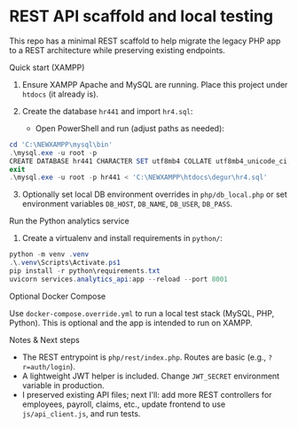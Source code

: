 # REST API scaffold and local testing

This repo has a minimal REST scaffold to help migrate the legacy PHP app to a REST architecture while preserving existing endpoints.

Quick start (XAMPP)

1. Ensure XAMPP Apache and MySQL are running. Place this project under `htdocs` (it already is).
2. Create the database `hr441` and import `hr4.sql`:

   - Open PowerShell and run (adjust paths as needed):

```powershell
cd 'C:\NEWXAMPP\mysql\bin'
.\mysql.exe -u root -p
CREATE DATABASE hr441 CHARACTER SET utf8mb4 COLLATE utf8mb4_unicode_ci;
exit
.\mysql.exe -u root -p hr441 < 'C:\NEWXAMPP\htdocs\degur\hr4.sql'
```

3. Optionally set local DB environment overrides in `php/db_local.php` or set environment variables `DB_HOST`, `DB_NAME`, `DB_USER`, `DB_PASS`.

Run the Python analytics service

1. Create a virtualenv and install requirements in `python/`:

```powershell
python -m venv .venv
.\.venv\Scripts\Activate.ps1
pip install -r python\requirements.txt
uvicorn services.analytics_api:app --reload --port 8001
```

Optional Docker Compose

Use `docker-compose.override.yml` to run a local test stack (MySQL, PHP, Python). This is optional and the app is intended to run on XAMPP.

Notes & Next steps

- The REST entrypoint is `php/rest/index.php`. Routes are basic (e.g., `?r=auth/login`).
- A lightweight JWT helper is included. Change `JWT_SECRET` environment variable in production.
- I preserved existing API files; next I'll: add more REST controllers for employees, payroll, claims, etc., update frontend to use `js/api_client.js`, and run tests.
